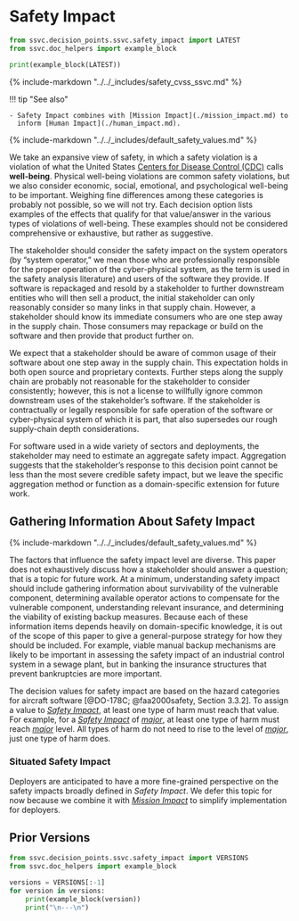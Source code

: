 # Safety Impact

```python exec="true" idprefix=""
from ssvc.decision_points.ssvc.safety_impact import LATEST
from ssvc.doc_helpers import example_block

print(example_block(LATEST))
```

{% include-markdown "../../_includes/safety_cvss_ssvc.md" %}

!!! tip "See also"

    - Safety Impact combines with [Mission Impact](./mission_impact.md) to 
      inform [Human Impact](./human_impact.md).

{% include-markdown "../../_includes/default_safety_values.md" %}

We take an expansive view of safety, in which a safety violation is a violation of what the United States [Centers for Disease Control (CDC)](https://www.cdc.gov/hrqol/wellbeing.htm) calls **well-being**. Physical well-being violations are common safety violations, but we also consider economic, social, emotional, and psychological well-being to be important. Weighing fine differences among these categories is probably not possible, so we will not try. Each decision option lists examples of the effects that qualify for that value/answer in the various types of violations of well-being. These examples should not be considered comprehensive or exhaustive, but rather as suggestive.
<!--The CDC webpage is better called a lit review. It has 74 citations on well-being across various fields. The following citations could reasonably be cited directly, rather than just referencing the CDC page:
Frey BS, Stutzer A. Happiness and economics. Princeton, N.J.: Princeton University Press; 2002.
Andrews FM, Withey SB. Social indicators of well-being. NewYork: Plenum Press; 1976:63–106.
Diener E. Subjective well being: the science of happiness and a proposal for a national index. American Psychologist 2000;55(1):34–43.
Ryff CD, Keyes CLM. The structure of psychological well-being revisited. Journal of Personality and Social Psychology 1995;69(4):719–727.
Diener E, Suh E, Oishi S. Recent findings on subjective well-being. Indian Journal of Clinical Psychology 1997;24:25–41.
Veenhoven R. Sociological theories of subjective well-being. In: M Eid , RJ Larsen (eds). The science of subjective well-being. New York: Guilford Press; 2008:44–61.
Csikszentmihalyi M. Flow: The Psychology of Optimal Experience. New York, NY: Harper Perennial; 1991.
Diener E, Suh EM, Lucas R, Smith H. Subjective well-being: Three decades of progress. Psychological Bulletin 1999;125:276–302.
Larsen RJ, Eid M. Ed Diener and The Science of Subjective Well-Being. In: RJ Larsen and M Eid, (Eds.) The Science of Subjective Well-Being. New York: Guildford Press, 2008:1–12.
Kahneman D, Krueger AB, Schkade DA, Schwarz N, Stone AA. A survey method for characterizing daily life: the day reconstruction method. Science 2004;306:1776–1780.
Eid M. Measuring the Immeasurable: Psychometric modeling of subjective well-being data. In: Eid M, Larsen RJ (eds.) The science of subjective well-being. New York: Guilford Press; 2008:141–167.
Dupuy HJ (1978). Self-representations of general psychological well-being of American adults. Paper presented at the American Public Health Association Meeting, Los Angeles, October, 1978.
Fazio, A.F. (1977). A concurrent validational study of the NCHS General Well-Being Schedule. Hyattsville, MD: U.S. Department of Health, Education and Welfare, national Center for Health Statistics, 1977. Vital and Health Statistics Series 2, No. 73. DHEW Publication No. (HRA) 78-1347.
Kaplan RM, Anderson JP. The quality of well-being scale: Rationale for a single quality of life index. In: SR Walker, R Rosser (Eds.) Quality of Life: Assessment and Application. London: MTP Press; 1988:51–77.
Keyes CLM. The mental health continuum: from languishing to flourishing in life. J Health Soc Res 2002;43(6):207-222.
 -->

The stakeholder should consider the safety impact on the system operators (by “system operator,” we mean those who are professionally responsible for the proper operation of the cyber-physical system, as the term is used in the safety analysis literature) and users of the software they provide.
If software is repackaged and resold by a stakeholder to further downstream entities who will then sell a product, the initial stakeholder can only reasonably consider so many links in that supply chain.
However, a stakeholder should know its immediate consumers who are one step away in the supply chain.
Those consumers may repackage or build on the software and then provide that product further on.

We expect that a stakeholder should be aware of common usage of their software about one step away in the supply chain.
This expectation holds in both open source and proprietary contexts. Further steps along the supply chain are probably not reasonable for the stakeholder to consider consistently; however, this is not a license to willfully ignore common downstream uses of the stakeholder’s software.
If the stakeholder is contractually or legally responsible for safe operation of the software or cyber-physical system of which it is part, that also supersedes our rough supply-chain depth considerations.

For software used in a wide variety of sectors and deployments, the stakeholder may need to estimate an aggregate safety impact.
Aggregation suggests that the stakeholder’s response to this decision point cannot be less than the most severe credible safety impact, but we leave the specific aggregation method or function as a domain-specific extension for future work.

## Gathering Information About Safety Impact

{% include-markdown "../../_includes/default_safety_values.md" %}

The factors that influence the safety impact level are diverse.
This paper does not exhaustively discuss how a stakeholder should answer a question; that is a topic for future work.
At a minimum, understanding safety impact should include gathering information about survivability of the vulnerable component, determining available operator actions to compensate for the vulnerable component, understanding relevant insurance, and determining the viability of existing backup measures.
Because each of these information items depends heavily on domain-specific knowledge, it is out of the scope of this paper to give a general-purpose strategy for how they should be included.
For example, viable manual backup mechanisms are likely to be important in assessing the safety impact of an industrial control system in a sewage plant, but in banking the insurance structures that prevent bankruptcies are more important.

The decision values for safety impact are based on the hazard categories for aircraft software [@DO-178C; @faa2000safety, Section 3.3.2].
To assign a value to [*Safety Impact*](safety_impact.md), at least one type of harm must reach that value. For example, for a [*Safety Impact*](safety_impact.md) of [*major*](safety_impact.md), at least one type of harm must reach [*major*](safety_impact.md) level.
All types of harm do not need to rise to the level of [*major*](safety_impact.md), just one type of harm does.

<!-- Literal HTML is only included by pandoc etc in HTML output, so the below is correct but not portable -->
<!--
<a name="table-safety-impact"></a> Safety Impact Decision Values

<table>
<thead>
<tr class="header">
<th><strong>Safety Impact</strong></th>
<th><strong>Type of Harm</strong></th>
<th><strong>Description</strong></th>
</tr>
</thead>
<tbody>
<tr class="odd">
<td>None</td>
<td>All</td>
<td>Does not mean <em>no impact</em> literally; it just means that the effect is below the threshold for all aspects described in Minor</td>
</tr>
<tr class="even">
<td>Minor<br />
(Any one or more of these conditions hold.)</td>
<td>Physical harm</td>
<td>Physical discomfort for users (not operators) of the system</td>
</tr>
<tr class="odd">
<td></td>
<td>Operator<br />
resiliency</td>
<td>Requires action by system operator to maintain safe system state as a result of exploitation of the vulnerability where operator actions would be well within expected operator abilities; OR causes a minor occupational safety hazard</td>
</tr>
<tr class="even">
<td></td>
<td>System<br />
resiliency</td>
<td>Small reduction in built-in system safety margins; OR small reduction in system functional capabilities that support safe operation</td>
</tr>
<tr class="odd">
<td></td>
<td>Environment</td>
<td>Minor externalities (property damage, environmental damage, etc.) imposed on other parties</td>
</tr>
<tr class="even">
<td></td>
<td>Financial</td>
<td>Financial losses, which are not readily absorbable, to multiple persons</td>
</tr>
<tr class="odd">
<td></td>
<td>Psychological</td>
<td>Emotional or psychological harm, sufficient to be cause for counselling or therapy, to multiple persons</td>
</tr>
<tr class="even">
<td>Major<br />
(Any one or more of these conditions hold.)</td>
<td>Physical harm</td>
<td>Physical distress and injuries for users (not operators) of the system</td>
</tr>
<tr class="odd">
<td></td>
<td>Operator<br />
resiliency</td>
<td>Requires action by system operator to maintain safe system state as a result of exploitation of the vulnerability where operator actions would be within their capabilities but the actions require their full attention and effort; OR significant distraction or discomfort to operators; OR causes significant occupational safety hazard</td>
</tr>
<tr class="even">
<td></td>
<td>System<br />
resiliency</td>
<td>System safety margin effectively eliminated but no actual harm; OR failure of system functional capabilities that support safe operation</td>
</tr>
<tr class="odd">
<td></td>
<td>Environment</td>
<td>Major externalities (property damage, environmental damage, etc.) imposed on other parties</td>
</tr>
<tr class="even">
<td></td>
<td>Financial</td>
<td>Financial losses that likely lead to bankruptcy of multiple persons</td>
</tr>
<tr class="odd">
<td></td>
<td>Psychological</td>
<td>Widespread emotional or psychological harm, sufficient to be cause for counselling or therapy, to populations of people</td>
</tr>
<tr class="even">
<td>Hazardous<br />
(Any one or more of these conditions hold.)</td>
<td>Physical harm</td>
<td>Serious or fatal injuries, where fatalities are plausibly preventable via emergency services or other measures</td>
</tr>
<tr class="odd">
<td></td>
<td>Operator<br />
resiliency</td>
<td>Actions that would keep the system in a safe state are beyond system operator capabilities, resulting in adverse conditions; OR great physical distress to system operators such that they cannot be expected to operate the system properly</td>
</tr>
<tr class="even">
<td></td>
<td>System<br />
resiliency</td>
<td>Parts of the cyber-physical system break; system’s ability to recover lost functionality remains intact</td>
</tr>
<tr class="odd">
<td></td>
<td>Environment</td>
<td>Serious externalities (threat to life as well as property, widespread environmental damage, measurable public health risks, etc.) imposed on other parties</td>
</tr>
<tr class="even">
<td></td>
<td>Financial</td>
<td>Socio-technical system (elections, financial grid, etc.) of which the affected component is a part is actively destabilized and enters unsafe state</td>
</tr>
<tr class="odd">
<td></td>
<td>Psychological</td>
<td>N/A</td>
</tr>
<tr class="even">
<td>Catastrophic (Any one or more of these conditions hold.)</td>
<td>Physical harm</td>
<td>Multiple immediate fatalities (Emergency response probably cannot save the victims.)</td>
</tr>
<tr class="odd">
<td></td>
<td>Operator<br />
resiliency</td>
<td>Operator incapacitated (includes fatality or otherwise incapacitated)</td>
</tr>
<tr class="even">
<td></td>
<td>System resiliency</td>
<td>Total loss of whole cyber-physical system, of which the software is a part</td>
</tr>
<tr class="odd">
<td></td>
<td>Environment</td>
<td>Extreme externalities (immediate public health threat, environmental damage leading to small ecosystem collapse, etc.) imposed on other parties</td>
</tr>
<tr class="even">
<td></td>
<td>Financial</td>
<td>Social systems (elections, financial grid, etc.) supported by the software collapse</td>
</tr>
<tr class="odd">
<td></td>
<td>Psychological</td>
<td>N/A</td>
</tr>
</tbody>
</table>
-->

### Situated Safety Impact

Deployers are anticipated to have a more fine-grained perspective on the safety impacts broadly defined in *Safety Impact*.
We defer this topic for now because we combine it with [*Mission Impact*](mission_impact.md) to simplify implementation for deployers.

## Prior Versions

```python exec="true" idprefix=""
from ssvc.decision_points.ssvc.safety_impact import VERSIONS
from ssvc.doc_helpers import example_block

versions = VERSIONS[:-1]
for version in versions:
    print(example_block(version))
    print("\n---\n")
```

